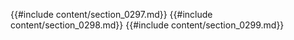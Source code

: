 {{#include content/section_0297.md}}
{{#include content/section_0298.md}}
{{#include content/section_0299.md}}
